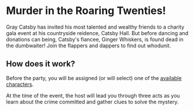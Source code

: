 <h1> Murder in the Roaring Twenties! </h1>

Gray Catsby has invited his most talented and wealthy friends to a charity gala event at his countryside reidence, Catsby Hall. But before dancing and donations can being, Catsby's fiancee, Ginger Whiskers, is found dead in the dumbwaiter! Join the flappers and dappers to find out whodunit.

<h2> How does it work? </h2>
Before the party, you will be assigned (or will select) one of the <a href="https://kryan17.github.io/characters">available characters</a>.

At the time of the event, the host will lead you through three acts as you learn about the crime committed and gather clues to solve the mystery. 
